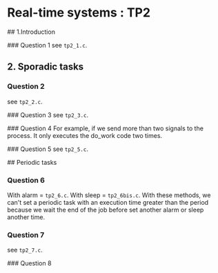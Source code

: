 # Real-time systems : TP2

## 1.Introduction

### Question 1
see `tp2_1.c`.

## 2. Sporadic tasks

### Question 2
see `tp2_2.c`.

### Question 3
see `tp2_3.c`.

### Question 4
For example, if we send more than two signals to the process. It only executes the do_work code two times.

### Question 5
see `tp2_5.c`.

## Periodic tasks

### Question 6
With alarm = `tp2_6.c`.
With sleep = `tp2_6bis.c`.
With these methods, we can't set a periodic task with an execution time greater than the period because we wait the end of the job before set another alarm or sleep another time.

### Question 7
see `tp2_7.c`.

### Question 8




